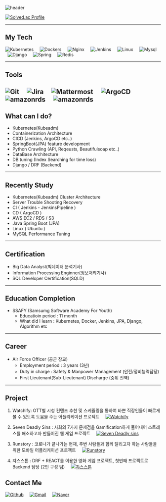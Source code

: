 ![header](https://capsule-render.vercel.app/api?type=Waving&color=auto&height=300&section=header&text=ParkYongChan's%20Portfolio%20&fontSize=40)


[![Solved.ac Profile](http://mazassumnida.wtf/api/generate_badge?boj=sdc00035)](https://solved.ac/sdc00035) 

---

## My Tech
![Kubernetes](https://img.shields.io/badge/Kubernetes-lightgrey?style=for-the-badge&logo=Kubernetes&logoColor=blue)
&nbsp; &nbsp;
![Dockers](https://img.shields.io/badge/Docker-lightgrey?style=for-the-badge&logo=docker&logoColor=blue)
&nbsp; &nbsp;
![Nginx](https://img.shields.io/badge/Nginx-lightgrey?style=for-the-badge&logo=nginx&logoColor=darkgreen)
&nbsp; &nbsp;
![Jenkins](https://img.shields.io/badge/jenkins-lightgrey?style=for-the-badge&logo=jenkins&logoColor=red)
&nbsp; &nbsp;
![Linux](https://img.shields.io/badge/linux-lightgrey?style=for-the-badge&logo=linux&logoColor=yellow)
&nbsp; &nbsp;
![Mysql](https://img.shields.io/badge/Mysql-lightgrey?style=for-the-badge&logo=Mysql&logoColor=blue)
&nbsp; &nbsp;
![Django](https://img.shields.io/badge/Django-lightgrey?style=for-the-badge&logo=Django&logoColor=darkgreen)
&nbsp; &nbsp;
![Spring](https://img.shields.io/badge/Spring-lightgrey?style=for-the-badge&logo=Spring&logoColor=lightgreen)
&nbsp; &nbsp;
![Redis](https://img.shields.io/badge/Redis-lightgrey?style=for-the-badge&logo=redis&logoColor=purple)

---
## Tools 

![Git](https://img.shields.io/badge/Git-F05032.svg?&style=for-the-badge&logo=Git&logoColor=white)
&nbsp; &nbsp;
![Jira](https://img.shields.io/badge/Jira-red?style=for-the-badge&logo=jira&logoColor=white)
&nbsp; &nbsp;
![Mattermost](https://img.shields.io/badge/Mattermost-blue?style=for-the-badge&logo=Mattermost&logoColor=white)
&nbsp; &nbsp;
![ArgoCD](https://img.shields.io/badge/ArgoCD-FCC624?style=for-the-badge&logo=argo&logoColor=black)
&nbsp; &nbsp;
![amazonrds](https://img.shields.io/badge/AWS-RDS-232F3E?style=for-the-badge&logo=amazonrds&logoColor=white)
&nbsp; &nbsp;
![amazonrds](https://img.shields.io/badge/AWS-S3-232F3E?style=for-the-badge&logo=amazons3&logoColor=white)
---
## What can I do?
- Kubernetes(Kubeadm)
- Containerization Architecture
- CICD (Jenkins, ArgoCD etc..)
- SpringBoot(JPA) feature development
- Python Crawling (API, Reqeusts, Beautifulsoap etc..)
- DataBase Architecture
- DB tuning (Index Searching for time loss)
- Django / DRF (Backend)

---
## Recently Study
 - Kubernetes(Kubeadm) Cluster Architecture
 - Server Trouble Shooting Recovery
 - CI ( Jenkins - JenkinsPipeline )
 - CD ( ArgoCD )
 - AWS EC2 / RDS / S3
 - Java Spring Boot (JPA)
 - Linux ( Ubuntu )
 - MySQL Performance Tuning

---
## Certification
* Big Data Analyst(빅데이터 분석기사)
* Information Processing Enginner(정보처리기사)
* SQL Developer Certification(SQLD)
  
---
## Education Completion
* SSAFY (Samsumg Software Academy For Youth)
  * Educatioin period : 11 month
  * What did I learn : Kubernetes, Docker, Jenkins, JPA, Django, Algorithm etc

---
## Career
* Air Force Officer (공군 장교)
  * Employment period : 3 years (3년)
  * Duty in charge : Safety & Manpower Management (안전/정비능력담당)
  * First Lieutenant(Sub-Lieutenant) Discharge (중위 전역)
---

## Project
1. Watchify: OTT별 시청 컨텐츠 추천 및 스케쥴링을 통하여 바쁜 직장인들이 빠르게 볼 수 있도록 도움을 주는 어플리케이션 프로젝트
&nbsp; &nbsp;
[![Watchify](https://img.shields.io/badge/More-red?style=flat-square)](https://github.com/Diligent0924/Watchify)
1. Seven Deadly Sins : 사회의 7가지 문제점을 Gamification하게 풀어내어 스트레스를 해소하고자 만들어진 웹 게임 프로젝트
&nbsp; &nbsp;
[![Seven Deadly sins](https://img.shields.io/badge/More-red?style=flat-square)](https://github.com/Diligent0924/Runstory) 

1. Runstory : 코로나가 끝나가는 현재, 주변 사람들과 함께 달리고자 하는 사람들을 위한 모바일 어플리케이션 프로젝트
&nbsp; &nbsp;
[![Runstory](https://img.shields.io/badge/More-red?style=flat-square)](https://github.com/Diligent0924/Runstory)  

1. 쟈스스톤 : DRF + REACT를 이용한 영화 게임 프로젝트, 첫번째 프로젝트로 Backend 담당 (2인 구성 팀)
&nbsp; &nbsp;
[![쟈스스톤](https://img.shields.io/badge/More-red?style=flat-square)](https://github.com/Diligent0924/Moviegameproject)

## Contact Me
[![Github](https://img.shields.io/badge/KakaoTalk-FFCD00?style=for-the-badge&logo=KakaoTalk&logoColor=white)](https://github.com/Diligent0924)
&nbsp; &nbsp;
[![Gmail](https://img.shields.io/badge/Gmail-EA4335?style=for-the-badge&logo=Gmail&logoColor=white)](https://github.com/Diligent0924)
&nbsp; &nbsp;
[![Naver](https://img.shields.io/badge/Naver-03C75A?style=for-the-badge&logo=Naver&logoColor=white)](https://github.com/Diligent0924t)
